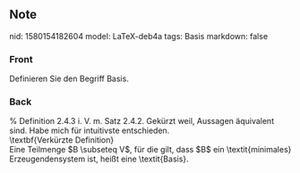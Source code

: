 ## Note
nid: 1580154182604
model: LaTeX-deb4a
tags: Basis
markdown: false

### Front
Definieren Sie den Begriff Basis.

### Back
<div>% Definition 2.4.3 i. V. m. Satz 2.4.2. Gekürzt weil, Aussagen äquivalent sind. Habe mich für intuitivste entschieden.</div><div>
</div>\textbf{Verkürzte Definition}<div>
<div>Eine Teilmenge $B \subseteq V$, für die gilt, dass $B$ ein \textit{minimales} Erzeugendensystem ist, heißt eine \textit{Basis}.</div><div>
</div></div>
